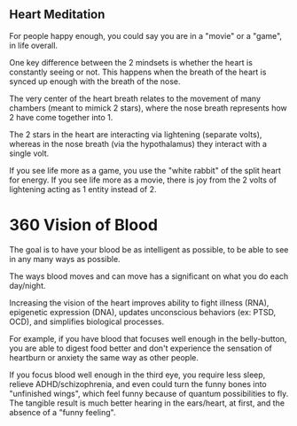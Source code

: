 ## Heart Meditation

For people happy enough, you could say you are in a "movie" or a "game", in life overall.

One key difference between the 2 mindsets is whether the heart is constantly seeing or not. This happens when the breath of the heart is synced up enough with the breath of the nose.

The very center of the heart breath relates to the movement of many chambers (meant to mimick 2 stars), where the nose breath represents how 2 have come together into 1.

The 2 stars in the heart are interacting via lightening (separate volts), whereas in the nose breath (via the hypothalamus) they interact with a single volt.

If you see life more as a game, you use the "white rabbit" of the split heart for energy. If you see life more as a movie, there is joy from the 2 volts of lightening acting as 1 entity instead of 2.

# 360 Vision of Blood

The goal is to have your blood be as intelligent as possible, to be able to see in any many ways as possible.

The ways blood moves and can move has a significant on what you do each day/night. 

Increasing the vision of the heart improves ability to fight illness (RNA), epigenetic expression (DNA), updates unconscious behaviors (ex: PTSD, OCD), and simplifies biological processes.

For example, if you have blood that focuses well enough in the belly-button, you are able to digest food better and don't experience the sensation of heartburn or anxiety the same way as other people.

If you focus blood well enough in the third eye, you require less sleep, relieve ADHD/schizophrenia, and even could turn the funny bones into "unfinished wings", which feel funny because of quantum possibilities to fly. The tangible result is much better hearing in the ears/heart, at first, and the absence of a "funny feeling".